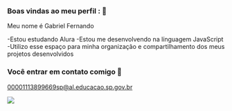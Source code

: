 ### Boas vindas ao meu perfil : 💙 

Meu nome é Gabriel Fernando

-Estou estudando Alura
-Estou me desenvolvendo na línguagem JavaScript
-Utilizo esse espaço para minha organização e compartilhamento dos meus projetos desenvolvidos

### Você entrar em contato comigo 📧

00001113899669sp@al.educacao.sp.gov.br



![](https://tenor.com/cKi9QPqyOav.gif)

